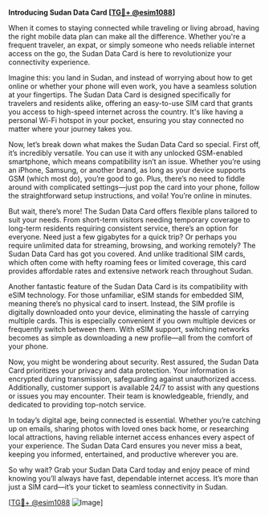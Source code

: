 **Introducing Sudan Data Card [[TG💪+ @esim1088](https://t.me/s/esim1088)]**

When it comes to staying connected while traveling or living abroad, having the right mobile data plan can make all the difference. Whether you're a frequent traveler, an expat, or simply someone who needs reliable internet access on the go, the Sudan Data Card is here to revolutionize your connectivity experience.

Imagine this: you land in Sudan, and instead of worrying about how to get online or whether your phone will even work, you have a seamless solution at your fingertips. The Sudan Data Card is designed specifically for travelers and residents alike, offering an easy-to-use SIM card that grants you access to high-speed internet across the country. It's like having a personal Wi-Fi hotspot in your pocket, ensuring you stay connected no matter where your journey takes you.

Now, let’s break down what makes the Sudan Data Card so special. First off, it’s incredibly versatile. You can use it with any unlocked GSM-enabled smartphone, which means compatibility isn’t an issue. Whether you’re using an iPhone, Samsung, or another brand, as long as your device supports GSM (which most do), you’re good to go. Plus, there’s no need to fiddle around with complicated settings—just pop the card into your phone, follow the straightforward setup instructions, and voila! You’re online in minutes.

But wait, there’s more! The Sudan Data Card offers flexible plans tailored to suit your needs. From short-term visitors needing temporary coverage to long-term residents requiring consistent service, there’s an option for everyone. Need just a few gigabytes for a quick trip? Or perhaps you require unlimited data for streaming, browsing, and working remotely? The Sudan Data Card has got you covered. And unlike traditional SIM cards, which often come with hefty roaming fees or limited coverage, this card provides affordable rates and extensive network reach throughout Sudan.

Another fantastic feature of the Sudan Data Card is its compatibility with eSIM technology. For those unfamiliar, eSIM stands for embedded SIM, meaning there’s no physical card to insert. Instead, the SIM profile is digitally downloaded onto your device, eliminating the hassle of carrying multiple cards. This is especially convenient if you own multiple devices or frequently switch between them. With eSIM support, switching networks becomes as simple as downloading a new profile—all from the comfort of your phone.

Now, you might be wondering about security. Rest assured, the Sudan Data Card prioritizes your privacy and data protection. Your information is encrypted during transmission, safeguarding against unauthorized access. Additionally, customer support is available 24/7 to assist with any questions or issues you may encounter. Their team is knowledgeable, friendly, and dedicated to providing top-notch service.

In today’s digital age, being connected is essential. Whether you’re catching up on emails, sharing photos with loved ones back home, or researching local attractions, having reliable internet access enhances every aspect of your experience. The Sudan Data Card ensures you never miss a beat, keeping you informed, entertained, and productive wherever you are.

So why wait? Grab your Sudan Data Card today and enjoy peace of mind knowing you’ll always have fast, dependable internet access. It’s more than just a SIM card—it’s your ticket to seamless connectivity in Sudan.

[[TG💪+ @esim1088](https://t.me/s/esim1088) ![Image](https://i.postimg.cc/Y0z9fWf4/image.png)]